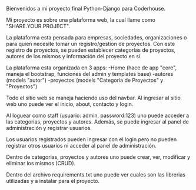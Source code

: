 Bienvenidos a mi proyecto final Python-Django para Coderhouse.

Mi proyecto es sobre una plataforma web, la cual llame como "SHARE.YOUR.PROJECT".

La plataforma esta pensada para empresas, sociedades, organizaciones o para quien necesite tomar un registro/gestion de proyectos.
Con este registro de proyectos, se pueden establecer categorías de proyectos, autores de los mismos y información del proyecto en si.

La plataforma esta organizada en 3 apps:
-Home (hace de app "core", maneja el bootstrap, funciones del admin y templates base)
-autores (models "autor")
-proyectos (models "Categoria de Proyectos" y "Proyectos")

Todo el sitio web se maneja haciendo uso del navbar.
Al ingresar al sitio web uno puede ver el inicio, about, contacto y login.

Al loguear como staff (usuario: admin, password:123) uno puede acceder a las categorias, proyectos y autores.
Además, se puede ingresar al panel de administración y registrar usuarios.

Los usuarios registrados pueden ingresar con el login pero no pueden registrar otros usuarios ni acceder al panel de administración.

Dentro de categorias, proyectos y autores uno puede crear, ver, modificar y eliminar los mismos (CRUD).

Dentro del archivo requirements.txt uno puede ver cuales son las librerias utilizadas y a instalar para el proyecto.


